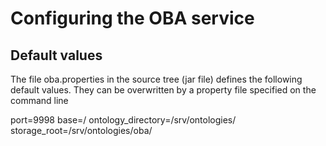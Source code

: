 # Configuring the OBA service

## Default values

The file oba.properties in the source tree (jar file)
defines the following default values. They can be
overwritten by a property file specified on the command
line


  port=9998
  base=/
  ontology_directory=/srv/ontologies/
  storage_root=/srv/ontologies/oba/


